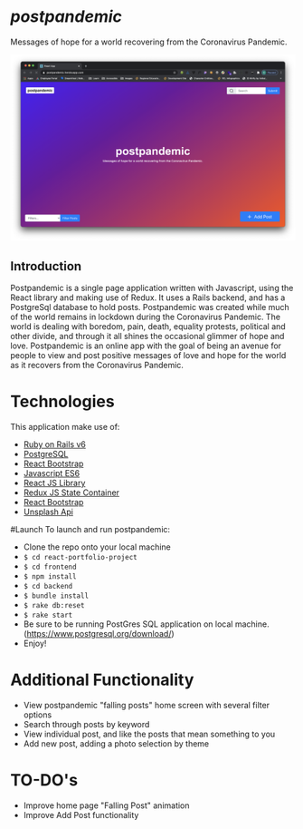 # *postpandemic*
Messages of hope for a world recovering from the Coronavirus Pandemic.

![postpandemic Screenshot](https://github.com/lukekyl/postpandemic/blob/master/frontend/public/postpandemic_screenshot.png)

## Introduction
Postpandemic is a single page application written with Javascript, using the React library and making use of Redux. It uses a Rails backend, and has a PostgreSql database to hold posts. Postpandemic was created while much of the world remains in lockdown during the Coronavirus Pandemic. The world is dealing with boredom, pain, death, equality protests, political and other divide, and through it all shines the occasional glimmer of hope and love. Postpandemic is an online app with the goal of being an avenue for people to view and post positive messages of love and hope for the world as it recovers from the Coronavirus Pandemic.

# Technologies
This application make use of:
* [Ruby on Rails v6](https://rubyonrails.org/)
* [PostgreSQL](https://www.postgresql.org/)
* [React Bootstrap](https://react-bootstrap.github.io/)
* [Javascript ES6](https://developer.mozilla.org/en-US/docs/Web/JavaScript)
* [React JS Library](https://reactjs.org/)
* [Redux JS State Container](https://redux.js.org/)
* [React Bootstrap](https://react-bootstrap.github.io/)
* [Unsplash Api](https://unsplash.com/developers)


#Launch
To launch and run postpandemic:
* Clone the repo onto your local machine
* ``` $ cd react-portfolio-project ```
* ``` $ cd frontend ```
* ``` $ npm install ```
* ``` $ cd backend ```
* ``` $ bundle install ```
* ``` $ rake db:reset ```
* ``` $ rake start ```
* Be sure to be running PostGres SQL application on local machine. (https://www.postgresql.org/download/)
* Enjoy!

# Additional Functionality
* View postpandemic "falling posts" home screen with several filter options
* Search through posts by keyword
* View individual post, and like the posts that mean something to you
* Add new post, adding a photo selection by theme

# TO-DO's
* Improve home page "Falling Post" animation
* Improve Add Post functionality